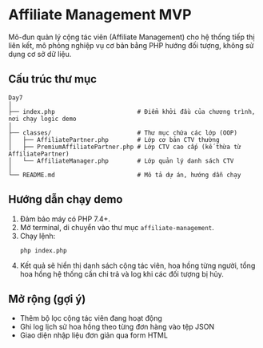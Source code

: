 # Affiliate Management MVP

Mô-đun quản lý cộng tác viên (Affiliate Management) cho hệ thống tiếp thị liên kết, mô phỏng nghiệp vụ cơ bản bằng PHP hướng đối tượng, không sử dụng cơ sở dữ liệu.

## Cấu trúc thư mục
```
Day7
│
├── index.php                       # Điểm khởi đầu của chương trình, nơi chạy logic demo
│
├── classes/                        # Thư mục chứa các lớp (OOP)
│   ├── AffiliatePartner.php        # Lớp cơ bản CTV thường
│   ├── PremiumAffiliatePartner.php # Lớp CTV cao cấp (kế thừa từ AffiliatePartner)
│   └── AffiliateManager.php        # Lớp quản lý danh sách CTV
│
└── README.md                       # Mô tả dự án, hướng dẫn chạy
```

## Hướng dẫn chạy demo
1. Đảm bảo máy có PHP 7.4+.
2. Mở terminal, di chuyển vào thư mục `affiliate-management`.
3. Chạy lệnh:
   ```
   php index.php
   ```
4. Kết quả sẽ hiển thị danh sách cộng tác viên, hoa hồng từng người, tổng hoa hồng hệ thống cần chi trả và log khi các đối tượng bị hủy.

## Mở rộng (gợi ý)
- Thêm bộ lọc cộng tác viên đang hoạt động
- Ghi log lịch sử hoa hồng theo từng đơn hàng vào tệp JSON
- Giao diện nhập liệu đơn giản qua form HTML
